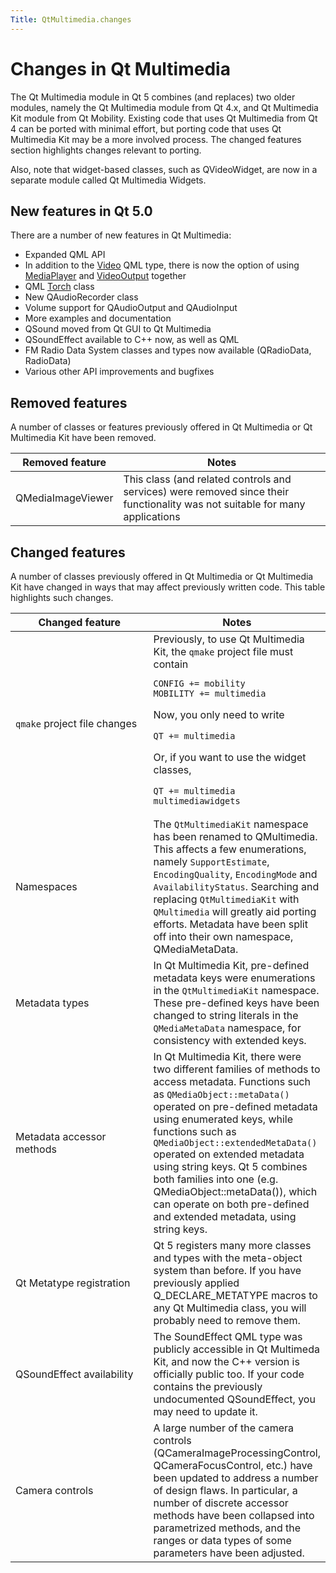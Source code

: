 ```yaml
---
Title: QtMultimedia.changes
---
```

        
Changes in Qt Multimedia
========================

<span class="subtitle"></span>
<span id="details"></span>
The Qt Multimedia module in Qt 5 combines (and replaces) two older modules, namely the Qt Multimedia module from Qt 4.x, and Qt Multimedia Kit module from Qt Mobility. Existing code that uses Qt Multimedia from Qt 4 can be ported with minimal effort, but porting code that uses Qt Multimedia Kit may be a more involved process. The changed features section highlights changes relevant to porting.

Also, note that widget-based classes, such as QVideoWidget, are now in a separate module called Qt Multimedia Widgets.

<span id="new-features-in-qt-5-0"></span>
New features in Qt 5.0
----------------------

There are a number of new features in Qt Multimedia:

-   Expanded QML API
-   In addition to the [Video](../QtMultimedia.Video.md) QML type, there is now the option of using [MediaPlayer](../QtMultimedia.MediaPlayer.md) and [VideoOutput](../QtMultimedia.VideoOutput.md) together
-   QML [Torch](../QtMultimedia.Torch.md) class
-   New QAudioRecorder class
-   Volume support for QAudioOutput and QAudioInput
-   More examples and documentation
-   QSound moved from Qt GUI to Qt Multimedia
-   QSoundEffect available to C++ now, as well as QML
-   FM Radio Data System classes and types now available (QRadioData, RadioData)
-   Various other API improvements and bugfixes

<span id="removed-features"></span>
Removed features
----------------

A number of classes or features previously offered in Qt Multimedia or Qt Multimedia Kit have been removed.

| Removed feature   | Notes                                                                                                                        |
|-------------------|------------------------------------------------------------------------------------------------------------------------------|
| QMediaImageViewer | This class (and related controls and services) were removed since their functionality was not suitable for many applications |

<span id="changed-features"></span>
Changed features
----------------

A number of classes previously offered in Qt Multimedia or Qt Multimedia Kit have changed in ways that may affect previously written code. This table highlights such changes.

<table>
<colgroup>
<col width="50%" />
<col width="50%" />
</colgroup>
<thead>
<tr class="header">
<th>Changed feature</th>
<th>Notes</th>
</tr>
</thead>
<tbody>
<tr class="odd">
<td><code>qmake</code> project file changes</td>
<td>Previously, to use Qt Multimedia Kit, the <code>qmake</code> project file must contain
<pre class="cpp"><code>CONFIG += mobility
MOBILITY += multimedia</code></pre>
<p>Now, you only need to write</p>
<pre class="cpp"><code>QT += multimedia</code></pre>
<p>Or, if you want to use the widget classes,</p>
<pre class="cpp"><code>QT += multimedia multimediawidgets</code></pre></td>
</tr>
<tr class="even">
<td>Namespaces</td>
<td>The <code>QtMultimediaKit</code> namespace has been renamed to QMultimedia. This affects a few enumerations, namely <code>SupportEstimate</code>, <code>EncodingQuality</code>, <code>EncodingMode</code> and <code>AvailabilityStatus</code>. Searching and replacing <code>QtMultimediaKit</code> with <code>QMultimedia</code> will greatly aid porting efforts. Metadata have been split off into their own namespace, QMediaMetaData.</td>
</tr>
<tr class="odd">
<td>Metadata types</td>
<td>In Qt Multimedia Kit, pre-defined metadata keys were enumerations in the <code>QtMultimediaKit</code> namespace. These pre-defined keys have been changed to string literals in the <code>QMediaMetaData</code> namespace, for consistency with extended keys.</td>
</tr>
<tr class="even">
<td>Metadata accessor methods</td>
<td>In Qt Multimedia Kit, there were two different families of methods to access metadata. Functions such as <code>QMediaObject::metaData()</code> operated on pre-defined metadata using enumerated keys, while functions such as <code>QMediaObject::extendedMetaData()</code> operated on extended metadata using string keys. Qt 5 combines both families into one (e.g. QMediaObject::metaData()), which can operate on both pre-defined and extended metadata, using string keys.</td>
</tr>
<tr class="odd">
<td>Qt Metatype registration</td>
<td>Qt 5 registers many more classes and types with the meta-object system than before. If you have previously applied Q_DECLARE_METATYPE macros to any Qt Multimedia class, you will probably need to remove them.</td>
</tr>
<tr class="even">
<td>QSoundEffect availability</td>
<td>The SoundEffect QML type was publicly accessible in Qt Multimeda Kit, and now the C++ version is officially public too. If your code contains the previously undocumented QSoundEffect, you may need to update it.</td>
</tr>
<tr class="odd">
<td>Camera controls</td>
<td>A large number of the camera controls (QCameraImageProcessingControl, QCameraFocusControl, etc.) have been updated to address a number of design flaws. In particular, a number of discrete accessor methods have been collapsed into parametrized methods, and the ranges or data types of some parameters have been adjusted.</td>
</tr>
</tbody>
</table>

